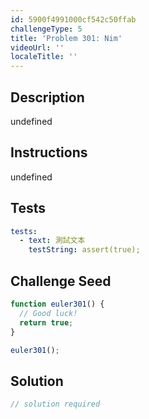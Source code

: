 ```yaml
---
id: 5900f4991000cf542c50ffab
challengeType: 5
title: 'Problem 301: Nim'
videoUrl: ''
localeTitle: ''
---
```


## Description
undefined

## Instructions
undefined

## Tests
<section id='tests'>

```yml
tests:
  - text: 測試文本
    testString: assert(true);

```

</section>

## Challenge Seed
<section id='challengeSeed'>

<div id='js-seed'>

```js
function euler301() {
  // Good luck!
  return true;
}

euler301();

```

</div>



</section>

## Solution
<section id='solution'>

```js
// solution required
```
</section>
